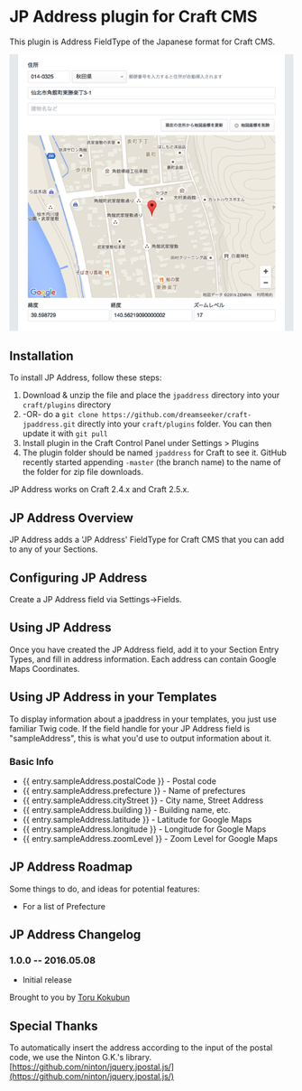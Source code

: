 # JP Address plugin for Craft CMS

This plugin is Address FieldType of the Japanese format for Craft CMS.

![Screenshot](resources/screenshots/jpaddress.png)

## Installation

To install JP Address, follow these steps:

1. Download & unzip the file and place the `jpaddress` directory into your `craft/plugins` directory
2.  -OR- do a `git clone https://github.com/dreamseeker/craft-jpaddress.git` directly into your `craft/plugins` folder.  You can then update it with `git pull`
3. Install plugin in the Craft Control Panel under Settings > Plugins
4. The plugin folder should be named `jpaddress` for Craft to see it.  GitHub recently started appending `-master` (the branch name) to the name of the folder for zip file downloads.

JP Address works on Craft 2.4.x and Craft 2.5.x.

## JP Address Overview

JP Address adds a 'JP Address' FieldType for Craft CMS that you can add to any of your Sections.

## Configuring JP Address

Create a JP Address field via Settings->Fields.

## Using JP Address

Once you have created the JP Address field, add it to your Section Entry Types, and fill in address information. Each address can contain Google Maps Coordinates.

## Using JP Address in your Templates

To display information about a jpaddress in your templates, you just use familiar Twig code. If the field handle for your JP Address field is "sampleAddress", this is what you'd use to output information about it.

### Basic Info

* {{ entry.sampleAddress.postalCode }} - Postal code
* {{ entry.sampleAddress.prefecture }} - Name of prefectures
* {{ entry.sampleAddress.cityStreet }} - City name, Street Address
* {{ entry.sampleAddress.building }} - Building name, etc.
* {{ entry.sampleAddress.latitude }} - Latitude for Google Maps
* {{ entry.sampleAddress.longitude }} - Longitude for Google Maps
* {{ entry.sampleAddress.zoomLevel }} - Zoom Level for Google Maps

## JP Address Roadmap

Some things to do, and ideas for potential features:

* For a list of Prefecture

## JP Address Changelog

### 1.0.0 -- 2016.05.08

* Initial release

Brought to you by [Toru Kokubun](https://github.com/dreamseeker)

## Special Thanks

To automatically insert the address according to the input of the postal code, we use the Ninton G.K.'s library.  
[https://github.com/ninton/jquery.jpostal.js/](https://github.com/ninton/jquery.jpostal.js/)
